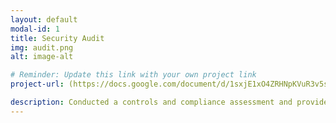 ```yaml
---
layout: default
modal-id: 1
title: Security Audit
img: audit.png
alt: image-alt

# Reminder: Update this link with your own project link
project-url: (https://docs.google.com/document/d/1sxjE1xO4ZRHNpKVuR3v5sIaUXERHHdnU9TZHbVUP8Bs/edit?usp=sharing)

description: Conducted a controls and compliance assessment and provided recommendations to company stakeholders to mitigate risks and avoid fines based on best practices for NIST CSF, PCI DSS, GDPR, SOC 1 & SOC 2.
---
```

